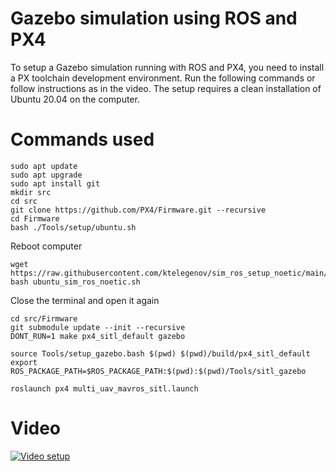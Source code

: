 # Gazebo simulation using ROS and PX4

To setup a Gazebo simulation running with ROS and PX4, you need to install a PX toolchain development environment. Run the following commands or follow instructions as in the video. The setup requires a clean installation of Ubuntu 20.04 on the computer.

# Commands used 

    sudo apt update
    sudo apt upgrade
    sudo apt install git
    mkdir src
    cd src
    git clone https://github.com/PX4/Firmware.git --recursive
    cd Firmware
    bash ./Tools/setup/ubuntu.sh
    
Reboot computer

    wget https://raw.githubusercontent.com/ktelegenov/sim_ros_setup_noetic/main/ubuntu_sim_ros_noetic.sh
    bash ubuntu_sim_ros_noetic.sh

Close the terminal and open it again

    cd src/Firmware
    git submodule update --init --recursive
    DONT_RUN=1 make px4_sitl_default gazebo

    source Tools/setup_gazebo.bash $(pwd) $(pwd)/build/px4_sitl_default
    export ROS_PACKAGE_PATH=$ROS_PACKAGE_PATH:$(pwd):$(pwd)/Tools/sitl_gazebo

    roslaunch px4 multi_uav_mavros_sitl.launch

# Video
[![Video setup](https://img.youtube.com/vi/9Mb-aV3lmZ0/0.jpg)](https://youtu.be/9Mb-aV3lmZ0)